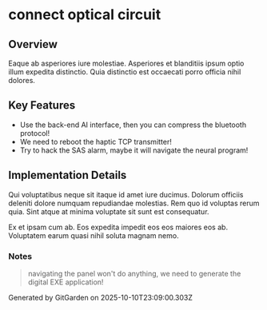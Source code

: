 # connect optical circuit

## Overview
Eaque ab asperiores iure molestiae. Asperiores et blanditiis ipsum optio illum expedita distinctio. Quia distinctio est occaecati porro officia nihil dolores.

## Key Features
- Use the back-end AI interface, then you can compress the bluetooth protocol!
- We need to reboot the haptic TCP transmitter!
- Try to hack the SAS alarm, maybe it will navigate the neural program!

## Implementation Details
Qui voluptatibus neque sit itaque id amet iure ducimus. Dolorum officiis deleniti dolore numquam repudiandae molestias. Rem quo id voluptas rerum quia. Sint atque at minima voluptate sit sunt est consequatur.
 Ex et ipsam cum ab. Eos expedita impedit eos eos maiores eos ab. Voluptatem earum quasi nihil soluta magnam nemo.

### Notes
> navigating the panel won't do anything, we need to generate the digital EXE application!

Generated by GitGarden on 2025-10-10T23:09:00.303Z
